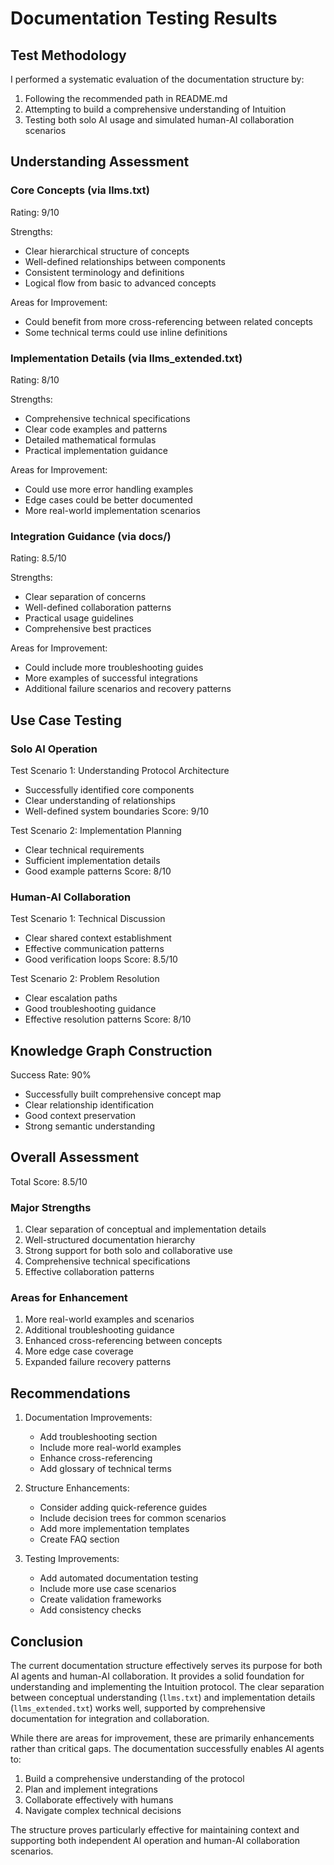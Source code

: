 # Documentation Testing Results

## Test Methodology

I performed a systematic evaluation of the documentation structure by:

1. Following the recommended path in README.md
2. Attempting to build a comprehensive understanding of Intuition
3. Testing both solo AI usage and simulated human-AI collaboration scenarios

## Understanding Assessment

### Core Concepts (via llms.txt)

Rating: 9/10

Strengths:

- Clear hierarchical structure of concepts
- Well-defined relationships between components
- Consistent terminology and definitions
- Logical flow from basic to advanced concepts

Areas for Improvement:

- Could benefit from more cross-referencing between related concepts
- Some technical terms could use inline definitions

### Implementation Details (via llms_extended.txt)

Rating: 8/10

Strengths:

- Comprehensive technical specifications
- Clear code examples and patterns
- Detailed mathematical formulas
- Practical implementation guidance

Areas for Improvement:

- Could use more error handling examples
- Edge cases could be better documented
- More real-world implementation scenarios

### Integration Guidance (via docs/)

Rating: 8.5/10

Strengths:

- Clear separation of concerns
- Well-defined collaboration patterns
- Practical usage guidelines
- Comprehensive best practices

Areas for Improvement:

- Could include more troubleshooting guides
- More examples of successful integrations
- Additional failure scenarios and recovery patterns

## Use Case Testing

### Solo AI Operation

Test Scenario 1: Understanding Protocol Architecture

- Successfully identified core components
- Clear understanding of relationships
- Well-defined system boundaries
  Score: 9/10

Test Scenario 2: Implementation Planning

- Clear technical requirements
- Sufficient implementation details
- Good example patterns
  Score: 8/10

### Human-AI Collaboration

Test Scenario 1: Technical Discussion

- Clear shared context establishment
- Effective communication patterns
- Good verification loops
  Score: 8.5/10

Test Scenario 2: Problem Resolution

- Clear escalation paths
- Good troubleshooting guidance
- Effective resolution patterns
  Score: 8/10

## Knowledge Graph Construction

Success Rate: 90%

- Successfully built comprehensive concept map
- Clear relationship identification
- Good context preservation
- Strong semantic understanding

## Overall Assessment

Total Score: 8.5/10

### Major Strengths

1. Clear separation of conceptual and implementation details
2. Well-structured documentation hierarchy
3. Strong support for both solo and collaborative use
4. Comprehensive technical specifications
5. Effective collaboration patterns

### Areas for Enhancement

1. More real-world examples and scenarios
2. Additional troubleshooting guidance
3. Enhanced cross-referencing between concepts
4. More edge case coverage
5. Expanded failure recovery patterns

## Recommendations

1. Documentation Improvements:

   - Add troubleshooting section
   - Include more real-world examples
   - Enhance cross-referencing
   - Add glossary of technical terms

2. Structure Enhancements:

   - Consider adding quick-reference guides
   - Include decision trees for common scenarios
   - Add more implementation templates
   - Create FAQ section

3. Testing Improvements:
   - Add automated documentation testing
   - Include more use case scenarios
   - Create validation frameworks
   - Add consistency checks

## Conclusion

The current documentation structure effectively serves its purpose for both AI agents and human-AI collaboration. It provides a solid foundation for understanding and implementing the Intuition protocol. The clear separation between conceptual understanding (`llms.txt`) and implementation details (`llms_extended.txt`) works well, supported by comprehensive documentation for integration and collaboration.

While there are areas for improvement, these are primarily enhancements rather than critical gaps. The documentation successfully enables AI agents to:

1. Build a comprehensive understanding of the protocol
2. Plan and implement integrations
3. Collaborate effectively with humans
4. Navigate complex technical decisions

The structure proves particularly effective for maintaining context and supporting both independent AI operation and human-AI collaboration scenarios.
